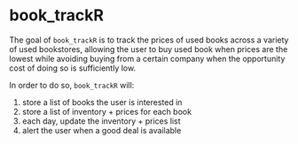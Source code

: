 # book_trackR

The goal of `book_trackR` is to track the prices of used books across a variety of used bookstores, allowing the user to buy used book when prices are the lowest while avoiding buying from a certain company when the opportunity cost of doing so is sufficiently low.

In order to do so, `book_trackR` will:
1. store a list of books the user is interested in
2. store a list of inventory + prices for each book
3. each day, update the inventory + prices list
4. alert the user when a good deal is available